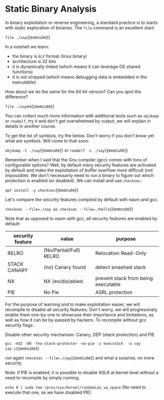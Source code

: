 # Static Binary Analysis

In binary exploitation or reverse engineering, a standard practice is to starts with static exploration of binaries. The `file` command is an excellent start:

`file ./say`{{execute}}

In a nutshell we learn:

- the binary is `ELF` format (linux binary)
- architecture is 32 bits
- it is dynamically linked (which means it can leverage OS shared functions)
- it is not stripped (which means debugging data is embedded in the executable)

How about we do the same for the 64 bit version? Can you spot the difference?

`file ./say64`{{execute}}

You can collect much more information with additional tools such as `objdump` or `readelf`, try it and don't get overwhelmed by output, we will explain in details in another course.

To get the list of symbols, try the below. Don't worry if you don't know yet what are symbols. Will come to that soon:

`objdump -t ./say`{{execute}}
or
`readelf -s ./say`{{execute}}

Remember when I said that the Gnu compiler (gcc) comes with tons of configurable options? Well, by default many security features are activated by default and make the exploitation of buffer overflow more difficult (not impossible). We don't necessarily need to run a binary to figure out which protection is enabled (or disabled). We can install and use `checksec`:

`apt install -y checksec`{{execute}}

Let's compare the security features compiled by default with nasm and gcc. 

`checksec --file=./say && checksec --file=./hello`{{execute}}

Note that as opposed to nasm with gcc, all security features are enabled by default:

| security feature | value | purpose |
| --- | --- | --- |
| RELRO | (No/Partial/Full) RELRO | Relocation Read-Only |
| STACK CANARY | (no) Canary found | detect smashed stack |
| NX | NX (en/dis)abled | prevent stack from being executable |
| PIE | No Pie | ASRL protection |

For the purpose of learning and to make exploitation easier, we will recompile to disable all security features. Don't worry, we will progressively enable them one-by-one to showcase their importance and limitations, as well as how it can be by-passed by hackers. To recompile without gcc security flags:

Disable other security mechanism: Canary, DEP (stack protection) and PIE

`gcc -m32 -O0 -fno-stack-protector -no-pie -z execstack  -o say say.c`{{execute}}

run again `checksec --file=./say`{{execute}} and what a surprise, no more security.

Note: if PIE is enabled, it is possible to disable ASLR at kernel level without a need to recompile by simply running.

`echo 0 | sudo tee /proc/sys/kernel/randomize_va_space` (No need to execute that one, as we have disabled PIE)


